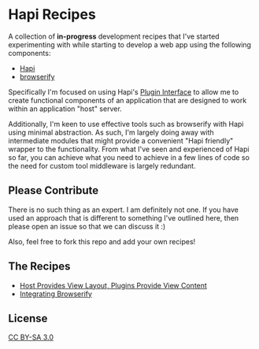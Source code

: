 # Hapi Recipes

A collection of __in-progress__ development recipes that I've started experimenting with while starting to develop a web app using the following components:

- [Hapi](https://github.com/spumko/hapi)
- [browserify](https://github.com/substack/node-browserify)

Specifically I'm focused on using Hapi's [Plugin Interface](https://github.com/spumko/hapi/blob/master/docs/Reference.md#plugin-interface) to allow me to create functional components of an application that are designed to work within an application "host" server.

Additionally, I'm keen to use effective tools such as browserify with Hapi using minimal abstraction.  As such, I'm largely doing away with intermediate modules that might provide a convenient "Hapi friendly" wrapper to the functionality.  From what I've seen and experienced of Hapi so far, you can achieve what you need to achieve in a few lines of code so the need for custom tool middleware is largely redundant.

## Please Contribute

There is no such thing as an expert.  I am definitely not one.  If you have used an approach that is different to something I've outlined here, then please open an issue so that we can discuss it :)

Also, feel free to fork this repo and add your own recipes!

## The Recipes

- [Host Provides View Layout, Plugins Provide View Content](recipes/hostapp-layout-plugin-content.md)
- [Integrating Browserify](recipes/integrating-browserify.md)

## License

[CC BY-SA 3.0](https://creativecommons.org/licenses/by-sa/3.0/)